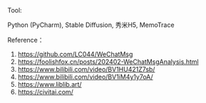 Tool:

Python (PyCharm), Stable Diffusion, 秀米H5, MemoTrace


Reference：
1. https://github.com/LC044/WeChatMsg
2. https://foolishfox.cn/posts/202402-WeChatMsgAnalysis.html
3. https://www.bilibili.com/video/BV1HU421Z7sb/
4. https://www.bilibili.com/video/BV1iM4y1y7oA/
5. https://www.liblib.art/
6. https://civitai.com/
